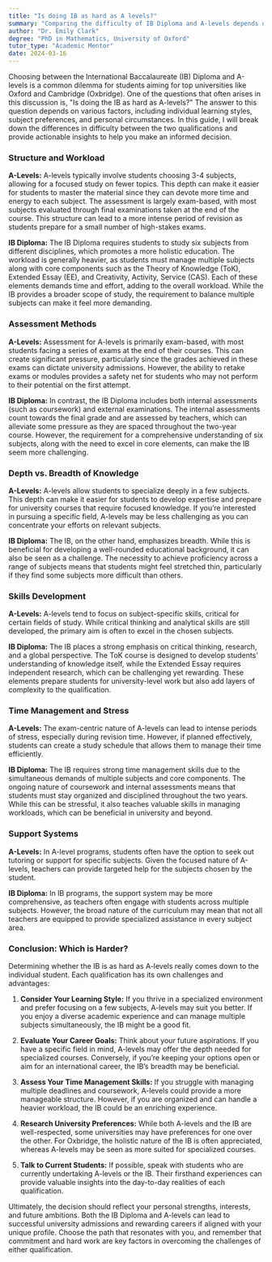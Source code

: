 ```yaml
---
title: "Is doing IB as hard as A levels?"
summary: "Comparing the difficulty of IB Diploma and A-levels depends on individual learning styles, subject preferences, and personal circumstances."
author: "Dr. Emily Clark"
degree: "PhD in Mathematics, University of Oxford"
tutor_type: "Academic Mentor"
date: 2024-03-16
---
```


Choosing between the International Baccalaureate (IB) Diploma and A-levels is a common dilemma for students aiming for top universities like Oxford and Cambridge (Oxbridge). One of the questions that often arises in this discussion is, "Is doing the IB as hard as A-levels?" The answer to this question depends on various factors, including individual learning styles, subject preferences, and personal circumstances. In this guide, I will break down the differences in difficulty between the two qualifications and provide actionable insights to help you make an informed decision.

### Structure and Workload

**A-Levels:**
A-levels typically involve students choosing 3-4 subjects, allowing for a focused study on fewer topics. This depth can make it easier for students to master the material since they can devote more time and energy to each subject. The assessment is largely exam-based, with most subjects evaluated through final examinations taken at the end of the course. This structure can lead to a more intense period of revision as students prepare for a small number of high-stakes exams.

**IB Diploma:**
The IB Diploma requires students to study six subjects from different disciplines, which promotes a more holistic education. The workload is generally heavier, as students must manage multiple subjects along with core components such as the Theory of Knowledge (ToK), Extended Essay (EE), and Creativity, Activity, Service (CAS). Each of these elements demands time and effort, adding to the overall workload. While the IB provides a broader scope of study, the requirement to balance multiple subjects can make it feel more demanding.

### Assessment Methods

**A-Levels:**
Assessment for A-levels is primarily exam-based, with most students facing a series of exams at the end of their courses. This can create significant pressure, particularly since the grades achieved in these exams can dictate university admissions. However, the ability to retake exams or modules provides a safety net for students who may not perform to their potential on the first attempt.

**IB Diploma:**
In contrast, the IB Diploma includes both internal assessments (such as coursework) and external examinations. The internal assessments count towards the final grade and are assessed by teachers, which can alleviate some pressure as they are spaced throughout the two-year course. However, the requirement for a comprehensive understanding of six subjects, along with the need to excel in core elements, can make the IB seem more challenging.

### Depth vs. Breadth of Knowledge

**A-Levels:**
A-levels allow students to specialize deeply in a few subjects. This depth can make it easier for students to develop expertise and prepare for university courses that require focused knowledge. If you’re interested in pursuing a specific field, A-levels may be less challenging as you can concentrate your efforts on relevant subjects.

**IB Diploma:**
The IB, on the other hand, emphasizes breadth. While this is beneficial for developing a well-rounded educational background, it can also be seen as a challenge. The necessity to achieve proficiency across a range of subjects means that students might feel stretched thin, particularly if they find some subjects more difficult than others.

### Skills Development

**A-Levels:**
A-levels tend to focus on subject-specific skills, critical for certain fields of study. While critical thinking and analytical skills are still developed, the primary aim is often to excel in the chosen subjects.

**IB Diploma:**
The IB places a strong emphasis on critical thinking, research, and a global perspective. The ToK course is designed to develop students' understanding of knowledge itself, while the Extended Essay requires independent research, which can be challenging yet rewarding. These elements prepare students for university-level work but also add layers of complexity to the qualification.

### Time Management and Stress

**A-Levels:**
The exam-centric nature of A-levels can lead to intense periods of stress, especially during revision time. However, if planned effectively, students can create a study schedule that allows them to manage their time efficiently.

**IB Diploma:**
The IB requires strong time management skills due to the simultaneous demands of multiple subjects and core components. The ongoing nature of coursework and internal assessments means that students must stay organized and disciplined throughout the two years. While this can be stressful, it also teaches valuable skills in managing workloads, which can be beneficial in university and beyond.

### Support Systems

**A-Levels:**
In A-level programs, students often have the option to seek out tutoring or support for specific subjects. Given the focused nature of A-levels, teachers can provide targeted help for the subjects chosen by the student.

**IB Diploma:**
In IB programs, the support system may be more comprehensive, as teachers often engage with students across multiple subjects. However, the broad nature of the curriculum may mean that not all teachers are equipped to provide specialized assistance in every subject area.

### Conclusion: Which is Harder?

Determining whether the IB is as hard as A-levels really comes down to the individual student. Each qualification has its own challenges and advantages:

1. **Consider Your Learning Style:** If you thrive in a specialized environment and prefer focusing on a few subjects, A-levels may suit you better. If you enjoy a diverse academic experience and can manage multiple subjects simultaneously, the IB might be a good fit.

2. **Evaluate Your Career Goals:** Think about your future aspirations. If you have a specific field in mind, A-levels may offer the depth needed for specialized courses. Conversely, if you’re keeping your options open or aim for an international career, the IB’s breadth may be beneficial.

3. **Assess Your Time Management Skills:** If you struggle with managing multiple deadlines and coursework, A-levels could provide a more manageable structure. However, if you are organized and can handle a heavier workload, the IB could be an enriching experience.

4. **Research University Preferences:** While both A-levels and the IB are well-respected, some universities may have preferences for one over the other. For Oxbridge, the holistic nature of the IB is often appreciated, whereas A-levels may be seen as more suited for specialized courses.

5. **Talk to Current Students:** If possible, speak with students who are currently undertaking A-levels or the IB. Their firsthand experiences can provide valuable insights into the day-to-day realities of each qualification.

Ultimately, the decision should reflect your personal strengths, interests, and future ambitions. Both the IB Diploma and A-levels can lead to successful university admissions and rewarding careers if aligned with your unique profile. Choose the path that resonates with you, and remember that commitment and hard work are key factors in overcoming the challenges of either qualification.
    